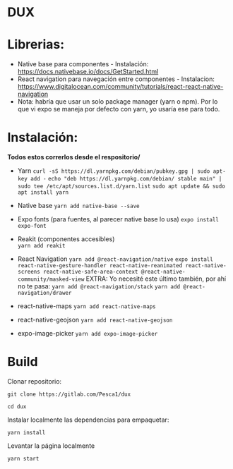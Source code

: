 # DUX

# Librerias:
* Native base para componentes - Instalación: https://docs.nativebase.io/docs/GetStarted.html
* React navigation para navegación entre componentes - Instalacion: https://www.digitalocean.com/community/tutorials/react-react-native-navigation
* Nota: habría que usar un solo package manager (yarn o npm). Por lo que vi expo se maneja por defecto con yarn, yo usaría
  ese para todo.
  
# Instalación:
**Todos estos correrlos desde el respositorio/**
* Yarn
  `curl -sS https://dl.yarnpkg.com/debian/pubkey.gpg | sudo apt-key add -`
  `echo "deb https://dl.yarnpkg.com/debian/ stable main" | sudo tee /etc/apt/sources.list.d/yarn.list`
  `sudo apt update && sudo apt install yarn`

* Native base
  `yarn add native-base --save`
 
* Expo fonts (para fuentes, al parecer native base lo usa)
  `expo install expo-font`

* Reakit (componentes accesibles)  
  `yarn add reakit`

* React Navigation
  `yarn add @react-navigation/native`
  `expo install react-native-gesture-handler react-native-reanimated react-native-screens react-native-safe-area-context @react-native-community/masked-view`
  EXTRA: Yo necesité este último también, por ahí no te pasa:
  `yarn add @react-navigation/stack`
  `yarn add @react-navigation/drawer`
  
  
* react-native-maps
  `yarn add react-native-maps`
 
* react-native-geojson
  `yarn add react-native-geojson`
 
* expo-image-picker
  `yarn add expo-image-picker`

# Build
Clonar repositorio:
```
git clone https://gitlab.com/Pesca1/dux

cd dux
```
Instalar localmente las dependencias para empaquetar:
```
yarn install
```
Levantar la página localmente
```
yarn start
```

